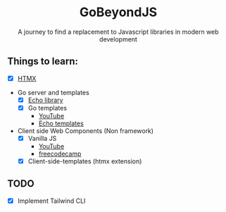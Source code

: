 <h1 align="center">GoBeyondJS</h1>
<p align="center">A journey to find a replacement to Javascript libraries in modern web development</p>

## Things to learn:
- [x] [HTMX](https://htmx.org)
- Go server and templates
    - [x] [Echo library](https://echo.labstack.com/docs/quick-start)
    - [x] Go templates
        - [YouTube](https://www.youtube.com/watch?v=k5wJv4XO7a0)
        - [Echo templates](https://echo.labstack.com/docs/templates)
- Client side Web Components (Non framework)
    - [x] Vanilla JS
      - [YouTube](https://www.youtube.com/watch?v=j0qG-afD244&t=600s)
      - [freecodecamp](https://www.freecodecamp.org/news/reusable-html-components-how-to-reuse-a-header-and-footer-on-a-website/)
    - [x] Client-side-templates (htmx extension)

## TODO
- [x] Implement Tailwind CLI
